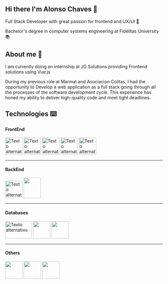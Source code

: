 ## Hi there I'm Alonso Chaves 👋

Full Stack Developer with great passion for frontend and UX/UI 🎨

Bachelor's degree in computer systems engineering at Fidélitas University 📚

## About me 🧑

I am currently doing an internship at JG Solutions providing Frontend solutions using Vue.js

During my previous role at Marmat and Asociacion Colitas, I had the opportunity to Develop a web application as a full stack going through all the processes of the software development cycle. This experience has honed my ability to deliver high-quality code and meet tight deadlines.


## Technologies ⌨️

#### FrontEnd
<a> <img src="https://cdn.icon-icons.com/icons2/2107/PNG/512/file_type_html_icon_130541.png" alt="Texto alternativo" width="55" height="55"> </a>
<img src="https://cdn4.iconfinder.com/data/icons/social-media-logos-6/512/121-css3-512.png" alt="Texto alternativo" width="55" height="55">
<img src="https://www.freepnglogos.com/uploads/javascript-png/javascript-vector-logo-yellow-png-transparent-javascript-vector-12.png" alt="Texto alternativo" width="55" height="55">
<img src="https://cdn.icon-icons.com/icons2/2699/PNG/512/reactjs_logo_icon_168875.png" alt="Texto alternativo" width="55" height="55">
<img src="https://cdn.icon-icons.com/icons2/2415/PNG/512/bootstrap_plain_logo_icon_146619.png" alt="Texto alternativo" width="55" height="55">

----

#### BackEnd
<a> <img src="https://upload.wikimedia.org/wikipedia/commons/thumb/7/7d/Microsoft_.NET_logo.svg/456px-Microsoft_.NET_logo.svg.png" alt="Texto alternativo" width="55" height="55"> </a>
<img src="https://uxwing.com/wp-content/themes/uxwing/download/brands-and-social-media/c-sharp-programming-language-icon.png" width="55" height="65">

----

#### Databases
<a> <img src="https://encrypted-tbn0.gstatic.com/images?q=tbn:ANd9GcQQ09OTzBzQZZUJpf7wFKOoP9dkdM7wgdG9YA" alt="Texto alternativo" width="85" height="55"> </a>
<img src="https://cdn.icon-icons.com/icons2/2415/PNG/512/oracle_original_logo_icon_146401.png" width="55" height="55">
<img src="https://cdn.icon-icons.com/icons2/691/PNG/512/google_firebase_icon-icons.com_61475.png" width="55" height="55">

----

#### Others

<a> <img src="https://cdn.icon-icons.com/icons2/2699/PNG/512/figma_logo_icon_170157.png" width="55" height="55"> </a>
<img src="https://static-00.iconduck.com/assets.00/azure-devops-color-icon-512x511-zvrax40q.png" width="55" height="55">
<img src="https://cdn.icon-icons.com/icons2/836/PNG/512/Github_icon-icons.com_66788.png" width="55" height="55">

<!--
**alonsocha07/alonsocha07** is a ✨ _special_ ✨ repository because its `README.md` (this file) appears on your GitHub profile.

Here are some ideas to get you started:

- 🔭 I’m currently working on ...
- 🌱 I’m currently learning ...
- 👯 I’m looking to collaborate on ...
- 🤔 I’m looking for help with ...
- 💬 Ask me about ...
- 📫 How to reach me: ...
- 😄 Pronouns: ...
- ⚡ Fun fact: ...
-->
